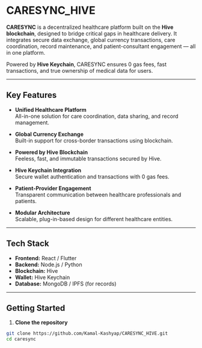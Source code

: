# CARESYNC_HIVE

**CARESYNC** is a decentralized healthcare platform built on the **Hive blockchain**, designed to bridge critical gaps in healthcare delivery. It integrates secure data exchange, global currency transactions, care coordination, record maintenance, and patient-consultant engagement — all in one platform.

Powered by **Hive Keychain**, CARESYNC ensures 0 gas fees, fast transactions, and true ownership of medical data for users.

---

## Key Features

- **Unified Healthcare Platform**  
  All-in-one solution for care coordination, data sharing, and record management.

- **Global Currency Exchange**  
  Built-in support for cross-border transactions using blockchain.

- **Powered by Hive Blockchain**  
  Feeless, fast, and immutable transactions secured by Hive.

- **Hive Keychain Integration**  
  Secure wallet authentication and transactions with 0 gas fees.

- **Patient-Provider Engagement**  
  Transparent communication between healthcare professionals and patients.

- **Modular Architecture**  
  Scalable, plug-in-based design for different healthcare entities.

---

## Tech Stack

- **Frontend:** React / Flutter  
- **Backend:** Node.js / Python  
- **Blockchain:** Hive  
- **Wallet:** Hive Keychain  
- **Database:** MongoDB / IPFS (for records)

---

## Getting Started

1. **Clone the repository**

```bash
git clone https://github.com/Kamal-Kashyap/CARESYNC_HIVE.git
cd caresync
